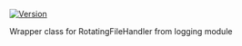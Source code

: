 [![Version](https://img.shields.io/pypi/v/ipywidgets.svg)](https://pypi.python.org/pypi/filelogger)

Wrapper class for RotatingFileHandler from logging module
